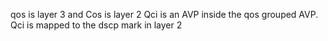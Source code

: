 qos is layer 3 and Cos is layer 2
Qci is an AVP inside the qos grouped AVP. Qci is mapped to the dscp mark in layer 2
